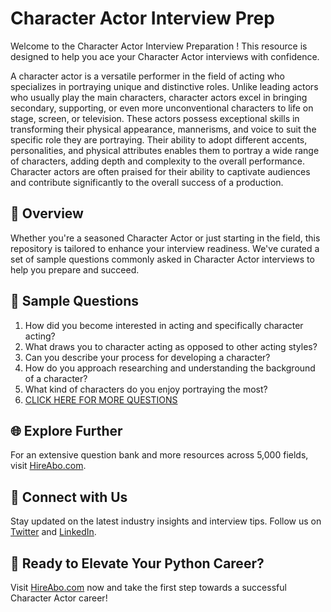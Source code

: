# Character Actor Interview Prep

Welcome to the Character Actor Interview Preparation ! This resource is designed to help you ace your Character Actor interviews with confidence.

A character actor is a versatile performer in the field of acting who specializes in portraying unique and distinctive roles. Unlike leading actors who usually play the main characters, character actors excel in bringing secondary, supporting, or even more unconventional characters to life on stage, screen, or television. These actors possess exceptional skills in transforming their physical appearance, mannerisms, and voice to suit the specific role they are portraying. Their ability to adopt different accents, personalities, and physical attributes enables them to portray a wide range of characters, adding depth and complexity to the overall performance. Character actors are often praised for their ability to captivate audiences and contribute significantly to the overall success of a production.

## 🚀 Overview

Whether you're a seasoned Character Actor or just starting in the field, this repository is tailored to enhance your interview readiness. We've curated a set of sample questions commonly asked in Character Actor interviews to help you prepare and succeed.

## 📝 Sample Questions

1. How did you become interested in acting and specifically character acting?
2. What draws you to character acting as opposed to other acting styles?
3. Can you describe your process for developing a character?
4. How do you approach researching and understanding the background of a character?
5. What kind of characters do you enjoy portraying the most?
6. [CLICK HERE FOR MORE QUESTIONS](https://hireabo.com/job/16_0_5/Character%20Actor)

## 🌐 Explore Further

For an extensive question bank and more resources across 5,000 fields, visit [HireAbo.com](https://www.hireabo.com).

## 📱 Connect with Us

Stay updated on the latest industry insights and interview tips. Follow us on [Twitter](https://twitter.com/hireabo) and [LinkedIn](https://www.linkedin.com/in/hire-abo-3609972a8/).

## 🚀 Ready to Elevate Your Python Career?

Visit [HireAbo.com](https://www.hireabo.com) now and take the first step towards a successful Character Actor career!